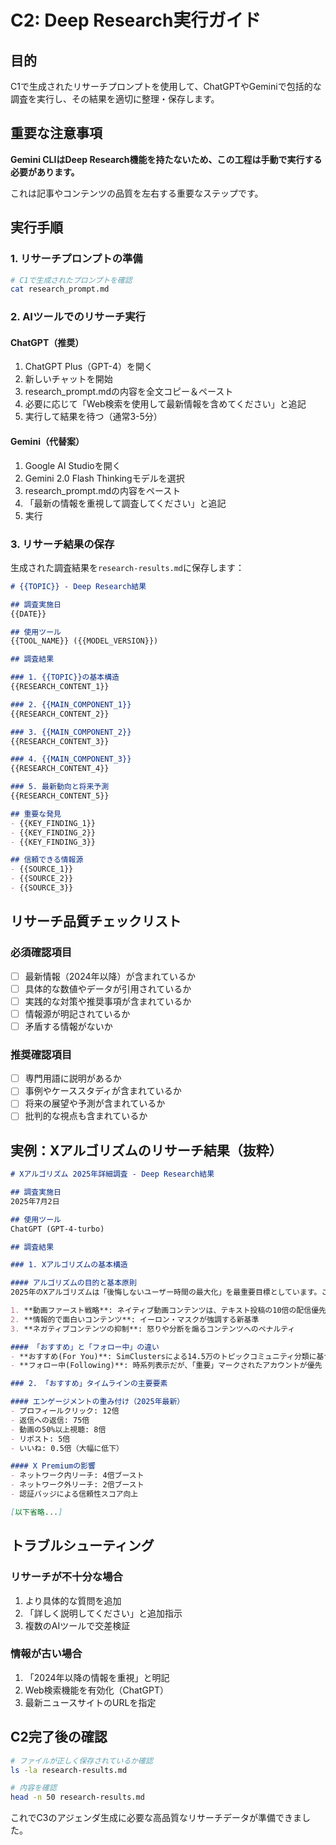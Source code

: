 # C2: Deep Research実行ガイド

## 目的
C1で生成されたリサーチプロンプトを使用して、ChatGPTやGeminiで包括的な調査を実行し、その結果を適切に整理・保存します。

## 重要な注意事項

**Gemini CLIはDeep Research機能を持たないため、この工程は手動で実行する必要があります。**

これは記事やコンテンツの品質を左右する重要なステップです。

## 実行手順

### 1. リサーチプロンプトの準備
```bash
# C1で生成されたプロンプトを確認
cat research_prompt.md
```

### 2. AIツールでのリサーチ実行

#### ChatGPT（推奨）
1. ChatGPT Plus（GPT-4）を開く
2. 新しいチャットを開始
3. research_prompt.mdの内容を全文コピー＆ペースト
4. 必要に応じて「Web検索を使用して最新情報を含めてください」と追記
5. 実行して結果を待つ（通常3-5分）

#### Gemini（代替案）
1. Google AI Studioを開く
2. Gemini 2.0 Flash Thinkingモデルを選択
3. research_prompt.mdの内容をペースト
4. 「最新の情報を重視して調査してください」と追記
5. 実行

### 3. リサーチ結果の保存

生成された調査結果を`research-results.md`に保存します：

```markdown
# {{TOPIC}} - Deep Research結果

## 調査実施日
{{DATE}}

## 使用ツール
{{TOOL_NAME}} ({{MODEL_VERSION}})

## 調査結果

### 1. {{TOPIC}}の基本構造
{{RESEARCH_CONTENT_1}}

### 2. {{MAIN_COMPONENT_1}}
{{RESEARCH_CONTENT_2}}

### 3. {{MAIN_COMPONENT_2}}
{{RESEARCH_CONTENT_3}}

### 4. {{MAIN_COMPONENT_3}}
{{RESEARCH_CONTENT_4}}

### 5. 最新動向と将来予測
{{RESEARCH_CONTENT_5}}

## 重要な発見
- {{KEY_FINDING_1}}
- {{KEY_FINDING_2}}
- {{KEY_FINDING_3}}

## 信頼できる情報源
- {{SOURCE_1}}
- {{SOURCE_2}}
- {{SOURCE_3}}
```

## リサーチ品質チェックリスト

### 必須確認項目
- [ ] 最新情報（2024年以降）が含まれているか
- [ ] 具体的な数値やデータが引用されているか
- [ ] 実践的な対策や推奨事項が含まれているか
- [ ] 情報源が明記されているか
- [ ] 矛盾する情報がないか

### 推奨確認項目
- [ ] 専門用語に説明があるか
- [ ] 事例やケーススタディが含まれているか
- [ ] 将来の展望や予測が含まれているか
- [ ] 批判的な視点も含まれているか

## 実例：Xアルゴリズムのリサーチ結果（抜粋）

```markdown
# Xアルゴリズム 2025年詳細調査 - Deep Research結果

## 調査実施日
2025年7月2日

## 使用ツール
ChatGPT (GPT-4-turbo)

## 調査結果

### 1. Xアルゴリズムの基本構造

#### アルゴリズムの目的と基本原則
2025年のXアルゴリズムは「後悔しないユーザー時間の最大化」を最重要目標としています。これは従来の「エンゲージメント最大化」からの大きな転換で、以下の3つの柱で構成されています：

1. **動画ファースト戦略**: ネイティブ動画コンテンツは、テキスト投稿の10倍の配信優先度
2. **情報的で面白いコンテンツ**: イーロン・マスクが強調する新基準
3. **ネガティブコンテンツの抑制**: 怒りや分断を煽るコンテンツへのペナルティ

#### 「おすすめ」と「フォロー中」の違い
- **おすすめ(For You)**: SimClustersによる14.5万のトピックコミュニティ分類に基づく
- **フォロー中(Following)**: 時系列表示だが、「重要」マークされたアカウントが優先

### 2. 「おすすめ」タイムラインの主要要素

#### エンゲージメントの重み付け（2025年最新）
- プロフィールクリック: 12倍
- 返信への返信: 75倍
- 動画の50%以上視聴: 8倍
- リポスト: 5倍
- いいね: 0.5倍（大幅に低下）

#### X Premiumの影響
- ネットワーク内リーチ: 4倍ブースト
- ネットワーク外リーチ: 2倍ブースト
- 認証バッジによる信頼性スコア向上

[以下省略...]
```

## トラブルシューティング

### リサーチが不十分な場合
1. より具体的な質問を追加
2. 「詳しく説明してください」と追加指示
3. 複数のAIツールで交差検証

### 情報が古い場合
1. 「2024年以降の情報を重視」と明記
2. Web検索機能を有効化（ChatGPT）
3. 最新ニュースサイトのURLを指定

## C2完了後の確認

```bash
# ファイルが正しく保存されているか確認
ls -la research-results.md

# 内容を確認
head -n 50 research-results.md
```

これでC3のアジェンダ生成に必要な高品質なリサーチデータが準備できました。